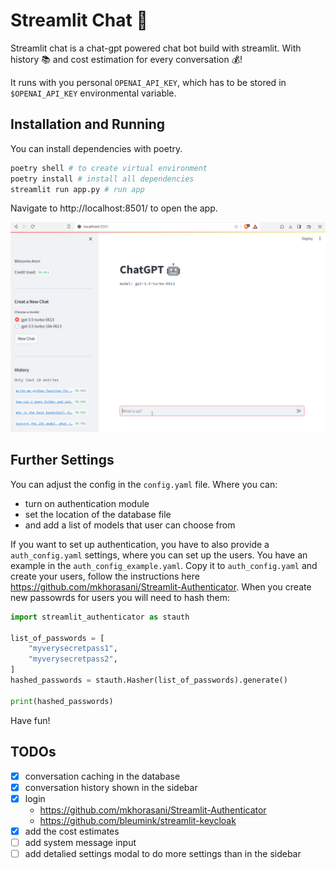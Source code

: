 # Streamlit Chat 🤖

Streamlit chat is a chat-gpt powered chat bot build with streamlit.
With history 📚 and cost estimation for every conversation 💰!

It runs with you personal `OPENAI_API_KEY`, which has to be stored in
`$OPENAI_API_KEY` environmental variable.

## Installation and Running
You can install dependencies with poetry.

```bash
poetry shell # to create virtual environment
poetry install # install all dependencies
streamlit run app.py # run app
```

Navigate to http://localhost:8501/ to open the app.

![Screen cast](images/streamlit-chat.gif)


## Further Settings

You can adjust the config in the `config.yaml` file. Where you can:
- turn on authentication module
- set the location of the database file
- and add a list of models that user can choose from

If you want to set up authentication, you have to also provide a `auth_config.yaml`
settings, where you can set up the users. You have an example in the `auth_config_example.yaml`.
Copy it to `auth_config.yaml` and create your users, follow the instructions here
https://github.com/mkhorasani/Streamlit-Authenticator. When you create new passowrds for
users you will need to hash them:
```python
import streamlit_authenticator as stauth

list_of_passwords = [
    "myverysecretpass1",
    "myverysecretpass2",
]
hashed_passwords = stauth.Hasher(list_of_passwords).generate()

print(hashed_passwords)
```


Have fun!

## TODOs
- [x] conversation caching in the database
- [x] conversation history shown in the sidebar
- [x] login
    - https://github.com/mkhorasani/Streamlit-Authenticator 
    - https://github.com/bleumink/streamlit-keycloak
- [x] add the cost estimates
- [ ] add system message input
- [ ] add detalied settings modal to do more settings than in the sidebar